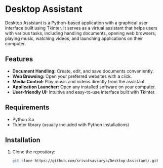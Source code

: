# Desktop Assistant

Desktop Assistant is a Python-based application with a graphical user interface built using Tkinter. It serves as a virtual assistant that helps users with various tasks, including handling documents, opening web browsers, playing music, watching videos, and launching applications on their computer.

## Features

- **Document Handling:** Create, edit, and save documents conveniently.
- **Web Browsing:** Open your preferred websites with a click.
- **Media Control:** Play music and videos directly from the assistant.
- **Application Launcher:** Open any installed software on your computer.
- **User-friendly UI:** Intuitive and easy-to-use interface built with Tkinter.

## Requirements

- Python 3.x
- Tkinter library (usually included with Python installations)

## Installation

1. Clone the repository:
   ```bash
   git clone https://github.com/srivatsavsurya/Desktop-Assistant/.git
